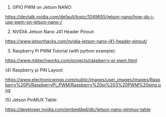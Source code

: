 1) GPIO PWM on Jetson NANO:

https://devtalk.nvidia.com/default/topic/1049655/jetson-nano/how-do-i-use-pwm-on-jetson-nano-/

2) NVIDIA Jetson Nano J41 Header Pinout:

https://www.jetsonhacks.com/nvidia-jetson-nano-j41-header-pinout/

3) Raspberry Pi PWM Tutorial (with python example):

https://www.mbtechworks.com/projects/raspberry-pi-pwm.html

(4) Raspberry pi PIN Layout:

https://www.electronicwings.com/public/images/user_images/images/Raspberry%20Pi/RaspberryPi_PWM/Raspberry%20pi%203%20PWM%20pins.png

(5) Jetson PinMUX Table:

https://developer.nvidia.com/embedded/dlc/jetson-nano-pinmux-table
